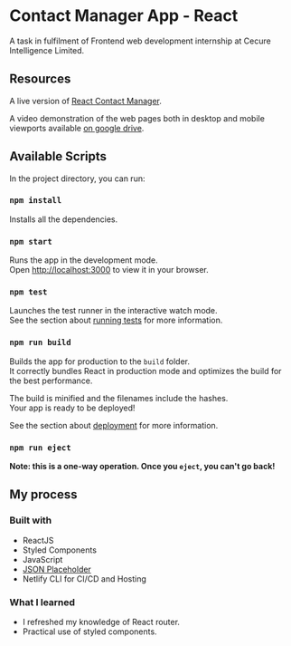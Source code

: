 # Contact Manager App - React

A task in fulfilment of Frontend web development internship at Cecure Intelligence Limited.

## Resources

A live version of [React Contact Manager](https://).

A video demonstration of the web pages both in desktop and mobile viewports available [on google drive](https://).

## Available Scripts

In the project directory, you can run:

### `npm install`

Installs all the dependencies.

### `npm start`

Runs the app in the development mode.\
Open [http://localhost:3000](http://localhost:3000) to view it in your browser.

### `npm test`

Launches the test runner in the interactive watch mode.\
See the section about [running tests](https://facebook.github.io/create-react-app/docs/running-tests) for more information.

### `npm run build`

Builds the app for production to the `build` folder.\
It correctly bundles React in production mode and optimizes the build for the best performance.

The build is minified and the filenames include the hashes.\
Your app is ready to be deployed!

See the section about [deployment](https://facebook.github.io/create-react-app/docs/deployment) for more information.

### `npm run eject`

**Note: this is a one-way operation. Once you `eject`, you can't go back!**

## My process

### Built with

- ReactJS
- Styled Components
- JavaScript
- [JSON Placeholder](https://jsonplaceholder.typicode.com/)
- Netlify CLI for CI/CD and Hosting

### What I learned

- I refreshed my knowledge of React router.
- Practical use of styled components.
